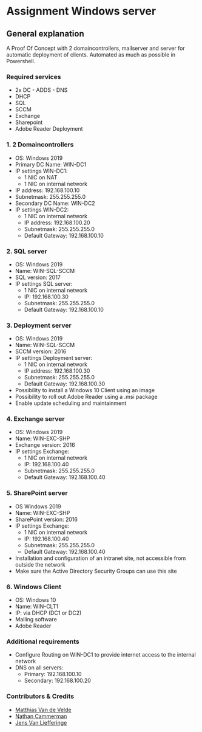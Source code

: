 # Assignment Windows server

## General explanation

A Proof Of Concept with 2 domaincontrollers, mailserver and server for automatic deployment of clients. Automated as much as possible in Powershell.

### Required services

- 2x DC - ADDS - DNS
- DHCP
- SQL
- SCCM
- Exchange
- Sharepoint
- Adobe Reader Deployment

### 1. 2 Domaincontrollers

- OS: Windows 2019
- Primary DC Name: WIN-DC1
- IP settings WIN-DC1:
  - 1 NIC on NAT
  - 1 NIC on internal network
- IP address: 192.168.100.10
- Subnetmask: 255.255.255.0
- Secondary DC Name: WIN-DC2
- IP settings WIN-DC2:
  - 1 NIC on internal network
  - IP address: 192.168.100.20
  - Subnetmask: 255.255.255.0
  - Default Gateway: 192.168.100.10

### 2. SQL server

- OS: Windows 2019
- Name: WIN-SQL-SCCM
- SQL version: 2017
- IP settings SQL server:
  - 1 NIC on internal network
  - IP: 192.168.100.30
  - Subnetmask: 255.255.255.0
  - Default Gateway: 192.168.100.10

### 3. Deployment server

- OS: Windows 2019
- Name: WIN-SQL-SCCM
- SCCM version: 2016
- IP settings Deployment server:
  - 1 NIC on internal network
  - IP address: 192.168.100.30
  - Subnetmask: 255.255.255.0
  - Default Gateway: 192.168.100.30
- Possibility to install a Windows 10 Client using an image
- Possibility to roll out Adobe Reader using a .msi package
- Enable update scheduling and maintainment

### 4. Exchange server

- OS: Windows 2019
- Name: WIN-EXC-SHP
- Exchange version: 2016
- IP settings Exchange:
  - 1 NIC on internal network
  - IP: 192.168.100.40
  - Subnetmask: 255.255.255.0
  - Default Gateway: 192.168.100.40

### 5. SharePoint server

- OS Windows 2019
- Name: WIN-EXC-SHP
- SharePoint version: 2016
- IP settings Exchange:
  - 1 NIC on internal network
  - IP: 192.168.100.40
  - Subnetmask: 255.255.255.0
  - Default Gateway: 192.168.100.40
- Installation and configuration of an intranet site, not accessible from outside the network
- Make sure the Active Directory Security Groups can use this site

### 6. Windows Client

- OS: Windows 10
- Name: WIN-CLT1
- IP: via DHCP (DC1 or DC2)
- Mailing software
- Adobe Reader

### Additional requirements

- Configure Routing on WIN-DC1 to provide internet access to the internal network
- DNS on all servers:
  - Primary: 192.168.100.10
  - Secondary: 192.168.100.20

### Contributors & Credits

- [Matthias Van de Velde](https://github.com/fpkmatthi)
- [Nathan Cammerman](https://github.com/NathanCammerman)
- [Jens Van Liefferinge](https://github.com/JensVL)

